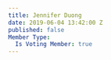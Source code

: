 ```yaml
---
title: Jennifer Duong
date: 2019-06-04 13:42:00 Z
published: false
Member Type:
  Is Voting Member: true
---
```


